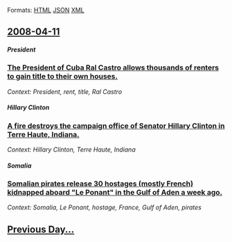
Formats: [HTML](2008/04/11/index.html)  [JSON](2008/04/11/index.json)  [XML](2008/04/11/index.xml)  

## [2008-04-11](/news/2008/04/11/index.md)

##### President
### [ The President of Cuba Ral Castro allows thousands of renters to gain title to their own houses. ](/news/2008/04/11/the-president-of-cuba-raul-castro-allows-thousands-of-renters-to-gain-title-to-their-own-houses.md)
_Context: President, rent, title, Ral Castro_

##### Hillary Clinton
### [ A fire destroys the campaign office of Senator Hillary Clinton in Terre Haute, Indiana. ](/news/2008/04/11/a-fire-destroys-the-campaign-office-of-senator-hillary-clinton-in-terre-haute-indiana.md)
_Context: Hillary Clinton, Terre Haute, Indiana_

##### Somalia
### [ Somalian pirates release 30 hostages (mostly French) kidnapped aboard "Le Ponant" in the Gulf of Aden a week ago. ](/news/2008/04/11/somalian-pirates-release-30-hostages-mostly-french-kidnapped-aboard-le-ponant-in-the-gulf-of-aden-a-week-ago.md)
_Context: Somalia, Le Ponant, hostage, France, Gulf of Aden, pirates_

## [Previous Day...](/news/2008/04/10/index.md)

